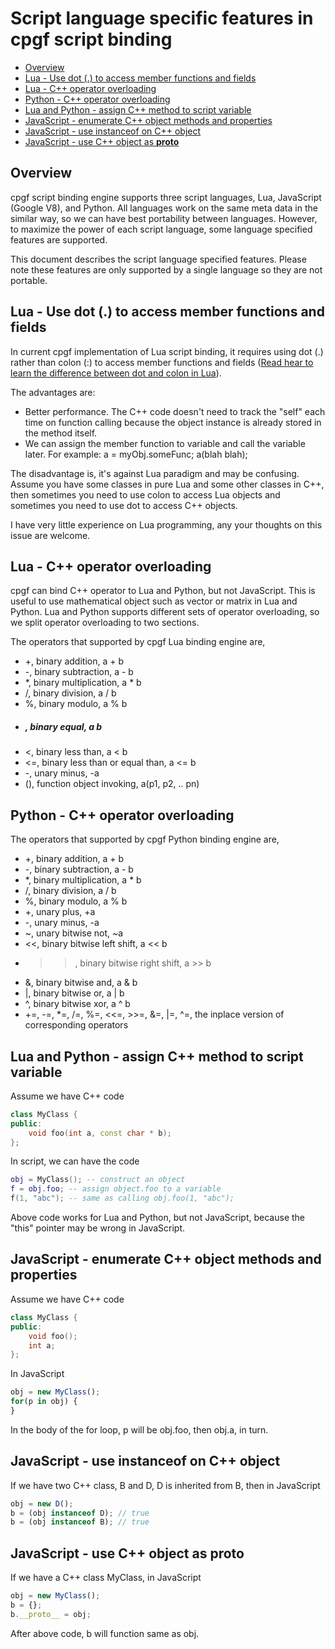 # Script language specific features in cpgf script binding

<!-- toc -->

- [Overview](#overview)
- [Lua - Use dot (.) to access member functions and fields](#lua---use-dot--to-access-member-functions-and-fields)
- [Lua - C++ operator overloading](#lua---c-operator-overloading)
- [Python - C++ operator overloading](#python---c-operator-overloading)
- [Lua and Python - assign C++ method to script variable](#lua-and-python---assign-c-method-to-script-variable)
- [JavaScript - enumerate C++ object methods and properties](#javascript---enumerate-c-object-methods-and-properties)
- [JavaScript - use instanceof on C++ object](#javascript---use-instanceof-on-c-object)
- [JavaScript - use C++ object as __proto__](#javascript---use-c-object-as-__proto__)

<!-- tocstop -->

## Overview

cpgf script binding engine supports three script languages, Lua, JavaScript (Google V8), and Python. All languages work on the same meta data in the similar way, so we can have best portability between languages. However, to maximize the power of each script language, some language specified features are supported.

This document describes the script language specified features. Please note these features are only supported by a single language so they are not portable.

## Lua - Use dot (.) to access member functions and fields

In current cpgf implementation of Lua script binding, it requires using dot (.) rather than colon (:) to access member functions and fields ([Read hear to learn the difference between dot and colon in Lua](//coronalabs.com/blog/2015/12/01/tutorial-understanding-the-colon-vs-dot-operator/)).  

The advantages are:
  - Better performance. The C++ code doesn't need to track the "self" each time on function calling because the object instance is already stored in the method itself.
  - We can assign the member function to variable and call the variable later. For example: a = myObj.someFunc; a(blah blah);

The disadvantage is, it's against Lua paradigm and may be confusing. Assume you have some classes in pure Lua and some other classes in C++, then sometimes you need to use colon to access Lua objects and sometimes you need to use dot to access C++ objects.

I have very little experience on Lua programming, any your thoughts on this issue are welcome.

## Lua - C++ operator overloading

cpgf can bind C++ operator to Lua and Python, but not JavaScript. This is useful to use mathematical object such as vector or matrix in Lua and Python. Lua and Python supports different sets of operator overloading, so we split operator overloading to two sections.

The operators that supported by cpgf Lua binding engine are,
  * +, binary addition, a + b
  * -, binary subtraction, a - b
  * *, binary multiplication, a * b
  * /, binary division, a / b
  * %, binary modulo, a % b
  * ##### , binary equal, a b
  * <, binary less than, a < b
  * <=, binary less than or equal than, a <= b
  * -, unary minus, -a
  * (), function object invoking, a(p1, p2, .. pn)

## Python - C++ operator overloading

The operators that supported by cpgf Python binding engine are,
  * +, binary addition, a + b
  * -, binary subtraction, a - b
  * *, binary multiplication, a * b
  * /, binary division, a / b
  * %, binary modulo, a % b
  * +, unary plus, +a
  * -, unary minus, -a
  * ~, unary bitwise not, ~a
  * <<, binary bitwise left shift, a << b
  * >>, binary bitwise right shift, a >> b
  * &, binary bitwise and, a & b
  * |, binary bitwise or, a | b
  * ^, binary bitwise xor, a ^ b
  * +=, -=, *=, /=, %=, <<=, >>=, &=, |=, ^=, the inplace version of corresponding operators

## Lua and Python - assign C++ method to script variable

Assume we have C++ code
```c++
class MyClass {
public:
    void foo(int a, const char * b);
};
```

In script, we can have the code
```lua
obj = MyClass(); -- construct an object
f = obj.foo; -- assign object.foo to a variable
f(1, "abc"); -- same as calling obj.foo(1, "abc");
```
Above code works for Lua and Python, but not JavaScript, because the "this" pointer may be wrong in JavaScript.

## JavaScript - enumerate C++ object methods and properties

Assume we have C++ code
```c++
class MyClass {
public:
    void foo();
    int a;
};
```
In JavaScript
```javascript
obj = new MyClass();
for(p in obj) {
}
```
In the body of the for loop, p will be obj.foo, then obj.a, in turn.

## JavaScript - use instanceof on C++ object

If we have two C++ class, B and D, D is inherited from B, then in JavaScript
```javascript
obj = new D();
b = (obj instanceof D); // true
b = (obj instanceof B); // true
```

## JavaScript - use C++ object as __proto__

If we have a C++ class MyClass, in JavaScript
```javascript
obj = new MyClass();
b = {};
b.__proto__ = obj;
```
After above code, b will function same as obj.

